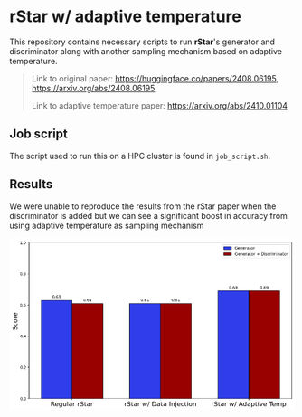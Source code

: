 # rStar w/ adaptive temperature

This repository contains necessary scripts to run **rStar**'s generator and discriminator along with another sampling mechanism based on adaptive temperature.

> Link to original paper: https://huggingface.co/papers/2408.06195, https://arxiv.org/abs/2408.06195
> 
> Link to adaptive temperature paper: https://arxiv.org/abs/2410.01104

## Job script

The script used to run this on a HPC cluster is found in ```job_script.sh```.

## Results

We were unable to reproduce the results from the rStar paper when the discriminator is added but we can see a significant boost in accuracy from using adaptive temperature as sampling mechanism
<p align="center">
  <img src="figures/reasoning_res.png" width="600px">
</p>


